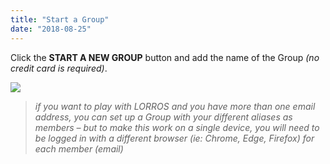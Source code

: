 ```yaml
---
title: "Start a Group"
date: "2018-08-25"
---
```


Click the **START A NEW GROUP** button and add the name of the Group *(no credit card is required)*.

![](https://s3.ca-central-1.amazonaws.com/lorros2.data/onlineManual/start-group.gif)

>*if you want to play with LORROS and you have more than one email address, you can set up a Group with your different aliases as members – but to make this work on a single device, you will need to be logged in with a different browser (ie: Chrome, Edge, Firefox) for each member (email)*